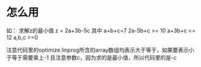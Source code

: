 # 怎么用
如：
求解z的最小值  z = 2a+3b-5c  其中 
a+b+c=7 
2a-5b+c >= 10 
a+3b+c <= 12 
a,b,c >=0 

注意代码里的optimize.linprog所含的array数组均表示大于等于，如果要表示小于等于需要乘上-1
且注意参数c，因为求的是最小值，所以代码里的是-c
